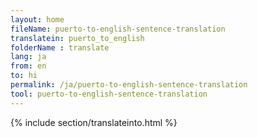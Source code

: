 ```yaml
---
layout: home
fileName: puerto-to-english-sentence-translation
translatein: puerto_to_english
folderName : translate
lang: ja
from: en
to: hi
permalink: /ja/puerto-to-english-sentence-translation
tool: puerto-to-english-sentence-translation
---
```

{% include section/translateinto.html %}